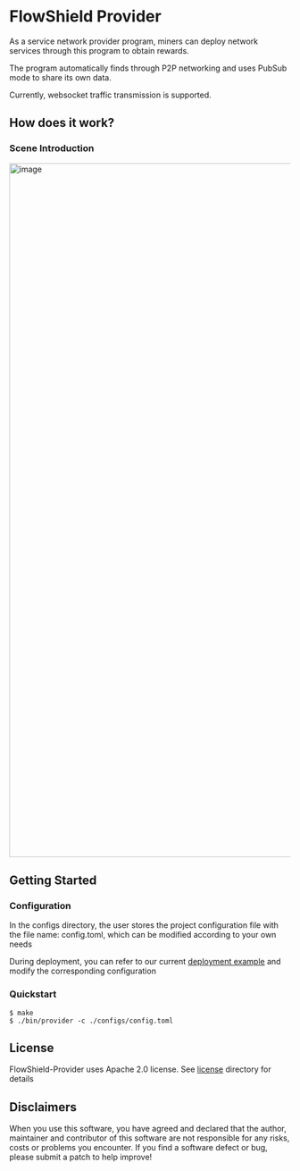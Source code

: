 # FlowShield Provider

As a service network provider program, miners can deploy network services through this program to obtain rewards.

The program automatically finds through P2P networking and uses PubSub mode to share its own data.

Currently, websocket traffic transmission is supported.

## How does it work?

### Scene Introduction
<img width="1242" alt="image" src="https://user-images.githubusercontent.com/52234994/177236269-03fe1736-66ae-4388-9c3b-3f06f21f3427.png">

## Getting Started

### Configuration

In the configs directory, the user stores the project configuration file with the file name: config.toml, which can be modified according to your own needs

During deployment, you can refer to our current [deployment example](https://github.com/FlowShield/flowshield/tree/main/deploy/provider) and modify the corresponding configuration


### Quickstart
```shell
$ make
$ ./bin/provider -c ./configs/config.toml
```

## License
FlowShield-Provider uses Apache 2.0 license. See [license](LICENSE) directory for details

## Disclaimers
When you use this software, you have agreed and declared that the author, maintainer and contributor of this software are not responsible for any risks, costs or problems you encounter. If you find a software defect or bug, please submit a patch to help improve!
